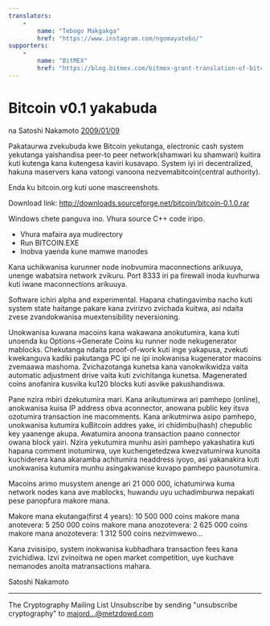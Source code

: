 ```yaml
---
translators: 
    - 
        name: "Tebogo Makgakga"
        href: "https://www.instagram.com/ngomayatebo/"
supporters: 
    - 
        name: "BitMEX"
        href: "https://blog.bitmex.com/bitmex-grant-translation-of-bitcoin-content-into-african-languages/"
---
```


# Bitcoin v0.1 yakabuda

na Satoshi Nakamoto [2009/01/09](https://web.archive.org/web/20190604064539/https://www.mail-archive.com/cryptography@metzdowd.com/msg10142.html)

<LanguageDropdown/>

Pakataurwa zvekubuda kwe Bitcoin yekutanga, electronic cash system yekutanga yaishandisa peer-to peer network(shamwari ku shamwari) kuitira kuti kutenga kana kutengesa kaviri kusavapo. System iyi iri decentralized, hakuna maservers kana vatongi vanoona nezvemabitcoin(central authority).

Enda ku bitcoin.org kuti uone mascreenshots.

Download link:
http://downloads.sourceforge.net/bitcoin/bitcoin-0.1.0.rar

Windows chete panguva ino. Vhura source C++ code iripo.

- Vhura mafaira aya mudirectory
- Run BITCOIN.EXE
- Inobva yaenda kune mamwe manodes

Kana uchikwanisa kurunner node inobvumira maconnections arikuuya, unenge wabatsira network zvikuru. Port 8333 iri pa firewall inoda kuvhurwa kuti iwane maconnections arikuuya.

Software ichiri alpha and experimental. Hapana chatingavimba nacho kuti  system state haitange pakare kana zvirizvo zvichada kuitwa, asi ndaita zvese zvandokwanisa muextensibility neversioning.

Unokwanisa kuwana macoins kana wakawana anokutumira, kana kuti unoenda ku Options->Generate Coins ku runner node nekugenerator mablocks. Chekutanga ndaita proof-of-work kuti inge yakapusa, zvekuti kwekanguva kadiki pakutanga PC ipi ne ipi inokwanisa kugenerator macoins zvemaawa mashoma. Zvichazotanga kunetsa kana vanokwikwidza vaita  automatic adjustment drive vaita kuti zvichitanga kunetsa. Magenerated coins anofanira kusvika ku120 blocks kuti asvike pakushandiswa.

Pane nzira mbiri dzekutumira mari. Kana arikutumirwa ari pamhepo (online), anokwanisa kuisa IP address obva aconnector, anowana public key itsva ozotumira transaction ine macomments. Kana arikutmirwa asipo pamhepo, unokwanisa kutumira kuBitcoin addres yake, iri chidimbu(hash) chepublic key yaanenge akupa. Awatumira anoona transaction paano connector owana block yairi. Nzira yekutumira munhu asiri pamhepo yakashatira kuti hapana comment inotumirwa, uye kuchengetedzwa kwezvatumirwa kunoita kuchiderera kana akaramba achitumira neaddress iyoyo, asi yakanakira kuti unokwanisa kutumira munhu asingakwanise kuvapo pamhepo paunotumira.

Macoins arimo musystem anenge ari 21 000 000, ichatumirwa kuma network nodes kana ave mablocks, huwandu uyu uchadimburwa nepakati pese panopfura makore mana.

Makore mana ekutanga(first 4 years): 10 500 000 coins
makore mana anotevera: 5 250 000 coins
makore mana anozotevera: 2 625 000 coins
makore mana anozotevera: 1 312 500 coins
nezvimwewo...

Kana zvisisipo, system inokwanisa kubhadhara transaction fees kana zvichidiwa. Izvi zvinoitwa ne open market competition, uye kuchave nemanodes anoita matransactions mahara.

Satoshi Nakamoto

---------------------------------------------------------------------
The Cryptography Mailing List
Unsubscribe by sending "unsubscribe cryptography" to majord...@metzdowd.com

